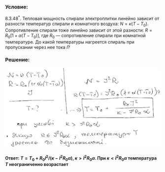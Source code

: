 ###  Условие: 

$8.3.48^*.$ Тепловая мощность спирали электроплитки линейно зависит от разности температур спирали и комнатного воздуха: $N = \kappa (T −T_0)$. Сопротивление спирали тоже линейно зависит от этой разности: $R = R_0[1 +\alpha (T −T_0)]$, где $R_0$ — сопротивление спирали при комнатной температуре. До какой температуры нагреется спираль при пропускании через нее тока $I$? 

###  Решение: 

![|640x327, 67%](../../img/8.3.48/1.jpg) 

####  Ответ: $T=T_0+R_0I^2/(\kappa-I^2R_0\alpha),$ $\kappa>I^2R_0\alpha.$ При $\kappa<I^2R_0\alpha$ температура $T$ неограниченно возрастает